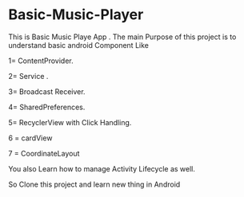 # Basic-Music-Player

This is Basic Music Playe App . 
The main Purpose of this project is to understand basic android Component Like

1= ContentProvider.

2= Service .

3= Broadcast Receiver.

4= SharedPreferences.

5= RecyclerView with Click Handling.

6 = cardView

7 = CoordinateLayout

You also Learn how to manage Activity Lifecycle as well.

So Clone this project and learn new thing in Android 
